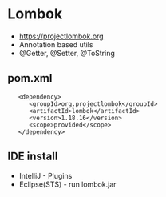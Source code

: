 # Lombok
* https://projectlombok.org
* Annotation based utils
* @Getter, @Setter, @ToString

## pom.xml
```
   <dependency>
      <groupId>org.projectlombok</groupId>
      <artifactId>lombok</artifactId>
      <version>1.18.16</version>
      <scope>provided</scope>
   </dependency>
```

## IDE install
* IntelliJ - Plugins
* Eclipse(STS) - run lombok.jar
